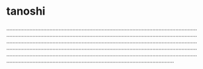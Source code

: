 # tanoshi
.........................................................................................................................................................................................................................................................................................................................................................................................................................................................................................................................................................................................................................................................................................................................................................